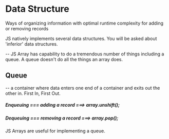 # Data Structure

Ways of organizing information with optimal runtime complexity for adding or removing records

JS natively implements several data structures. You will be asked about 'inferior' data structures. 

-- JS Array has capability to do a tremendous number of things including a queue. A queue doesn't do all the things an array does. 

## Queue

-- a container where data enters one end of a container and exits out the other in. First In, First Out. 

##### Enqueuing === adding a record ===> array.unshift();

##### Dequeuing === removing a record ===> array.pop();

JS Arrays are useful for implementing a queue. 